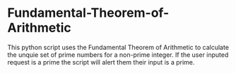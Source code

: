 # Fundamental-Theorem-of-Arithmetic
This python script uses the Fundamental Theorem of Arithmetic to calculate the unquie set of prime numbers for a non-prime integer. If the user inputed request is a prime the script will alert them their input is a prime.
